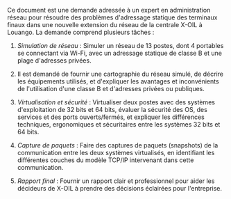 Ce document est une demande adressée à un expert en administration réseau pour résoudre des problèmes d'adressage statique des terminaux finaux dans une nouvelle extension du réseau de la centrale X-OIL à Louango. 
La demande comprend plusieurs tâches :

1. *Simulation de réseau* : Simuler un réseau de 13 postes, dont 4 portables se connectant via Wi-Fi, avec un adressage statique de classe B et une plage d'adresses privées.
2. Il est demandé de fournir une cartographie du réseau simulé, de décrire les équipements utilisés, et d'expliquer les avantages et inconvénients de l'utilisation d'une classe B et d'adresses privées ou publiques.

3. *Virtualisation et sécurité* : Virtualiser deux postes avec des systèmes d'exploitation de 32 bits et 64 bits, évaluer la sécurité des OS, des services et des ports ouverts/fermés, et expliquer les différences techniques, ergonomiques et sécuritaires entre les systèmes 32 bits et 64 bits.

4. *Capture de paquets* : Faire des captures de paquets (snapshots) de la communication entre les deux systèmes virtualisés, en identifiant les différentes couches du modèle TCP/IP intervenant dans cette communication.

5. *Rapport final* : Fournir un rapport clair et professionnel pour aider les décideurs de X-OIL à prendre des décisions éclairées pour l'entreprise.

